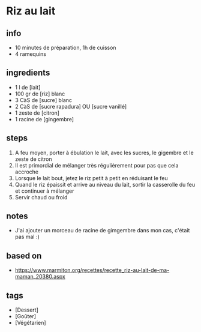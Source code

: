 # Riz au lait

## info  
* 10 minutes de préparation, 1h de cuisson
* 4 ramequins

## ingredients
* 1 l de [lait]
* 100 gr de [riz] blanc
* 3 CàS de [sucre] blanc
* 2 CàS de [sucre rapadura] OU [sucre vanillé]
* 1 zeste de [citron]
* 1 racine de [gingembre]

## steps  
1. A feu moyen, porter à ébulation le lait, avec les sucres, le gigembre et le zeste de citron
2. Il est primordial de mélanger très régulièrement pour pas que cela accroche
3. Lorsque le lait bout, jetez le riz petit à petit en réduisant le feu
4. Quand le riz épaissit et arrive au niveau du lait, sortir la casserolle du feu et continuer à mélanger
5. Servir chaud ou froid

## notes  
* J'ai ajouter un morceau de racine de gimgembre dans mon cas, c'était pas mal :)

## based on  
* https://www.marmiton.org/recettes/recette_riz-au-lait-de-ma-maman_20380.aspx

## tags
* [Dessert]
* [Goûter]
* [Végétarien]